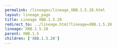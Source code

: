 ```yaml
---
permalink: /lineages/lineage_XBB.1.5.28.html
layout: lineage_page
title: Lineage XBB.1.5.28
redirect_to: ../lineage.html?lineage=XBB.1.5.28
lineage: XBB.1.5.28
parent: XBB.1.5
children: ['XBB.1.5.28']
---
```

